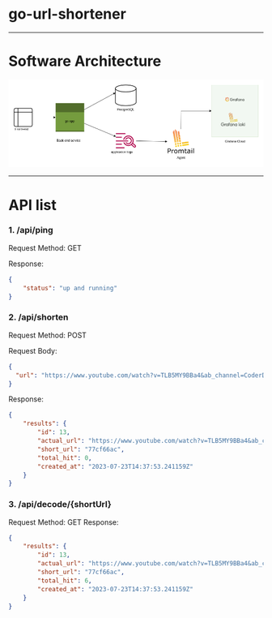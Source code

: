 # go-url-shortener

---
# Software Architecture
![image](./doc/img/architecture.png)

---
# API list

### 1. /api/ping 
Request Method: GET

Response:
```json
{
    "status": "up and running"
}
```

### 2. /api/shorten
Request Method: POST

Request Body:
```json
{
  "url": "https://www.youtube.com/watch?v=TLB5MY9BBa4&ab_channel=CoderDave"
}
```
Response:
```json
{
    "results": {
        "id": 13,
        "actual_url": "https://www.youtube.com/watch?v=TLB5MY9BBa4&ab_channel=CoderDave",
        "short_url": "77cf66ac",
        "total_hit": 0,
        "created_at": "2023-07-23T14:37:53.241159Z"
    }
}
```

### 3. /api/decode/{shortUrl}
Request Method: GET
Response:
```json
{
    "results": {
        "id": 13,
        "actual_url": "https://www.youtube.com/watch?v=TLB5MY9BBa4&ab_channel=CoderDave",
        "short_url": "77cf66ac",
        "total_hit": 6,
        "created_at": "2023-07-23T14:37:53.241159Z"
    }
}
```

